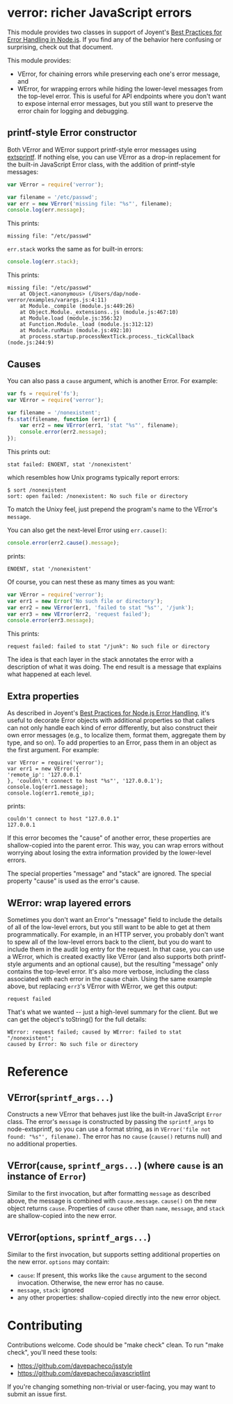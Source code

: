 # verror: richer JavaScript errors

This module provides two classes in support of Joyent's [Best Practices for Error
Handling in Node.js](http://www.joyent.com/developers/node/design/errors).  If
you find any of the behavior here confusing or surprising, check out that
document.

This module provides:

* VError, for chaining errors while preserving each one's error message, and
* WError, for wrapping errors while hiding the lower-level messages from the
  top-level error.  This is useful for API endpoints where you don't want to
  expose internal error messages, but you still want to preserve the error chain
  for logging and debugging.

## printf-style Error constructor

Both VError and WError support printf-style error messages using
[extsprintf](https://github.com/davepacheco/node-extsprintf).  If nothing else,
you can use VError as a drop-in replacement for the built-in JavaScript Error
class, with the addition of printf-style messages:

```javascript
var VError = require('verror');

var filename = '/etc/passwd';
var err = new VError('missing file: "%s"', filename);
console.log(err.message);
```

This prints:

    missing file: "/etc/passwd"

`err.stack` works the same as for built-in errors:

```javascript
console.log(err.stack);
```

This prints:

    missing file: "/etc/passwd"
        at Object.<anonymous> (/Users/dap/node-verror/examples/varargs.js:4:11)
        at Module._compile (module.js:449:26)
        at Object.Module._extensions..js (module.js:467:10)
        at Module.load (module.js:356:32)
        at Function.Module._load (module.js:312:12)
        at Module.runMain (module.js:492:10)
        at process.startup.processNextTick.process._tickCallback (node.js:244:9)


## Causes

You can also pass a `cause` argument, which is another Error.  For example:

```javascript
var fs = require('fs');
var VError = require('verror');

var filename = '/nonexistent';
fs.stat(filename, function (err1) {
	var err2 = new VError(err1, 'stat "%s"', filename);
	console.error(err2.message);
});
```

This prints out:

    stat failed: ENOENT, stat '/nonexistent'

which resembles how Unix programs typically report errors:

    $ sort /nonexistent
    sort: open failed: /nonexistent: No such file or directory

To match the Unixy feel, just prepend the program's name to the VError's
`message`.

You can also get the next-level Error using `err.cause()`:

```javascript
console.error(err2.cause().message);
```

prints:

    ENOENT, stat '/nonexistent'

Of course, you can nest these as many times as you want:

```javascript
var VError = require('verror');
var err1 = new Error('No such file or directory');
var err2 = new VError(err1, 'failed to stat "%s"', '/junk');
var err3 = new VError(err2, 'request failed');
console.error(err3.message);
```

This prints:

    request failed: failed to stat "/junk": No such file or directory

The idea is that each layer in the stack annotates the error with a description
of what it was doing.  The end result is a message that explains what happened
at each level.


## Extra properties

As described in Joyent's [Best Practices for Node.js Error
Handling](http://www.joyent.com/developers/node/design/errors), it's useful to
decorate Error objects with additional properties so that callers can not only
handle each kind of error differently, but also construct their own error
messages (e.g., to localize them, format them, aggregate them by type, and so
on).  To add properties to an Error, pass them in an object as the first
argument.  For example:

    var VError = require('verror');
    var err1 = new VError({
	'remote_ip': '127.0.0.1'
    }, 'couldn\'t connect to host "%s"', '127.0.0.1');
    console.log(err1.message);
    console.log(err1.remote_ip);

prints:

    couldn't connect to host "127.0.0.1"
    127.0.0.1

If this error becomes the "cause" of another error, these properties are
shallow-copied into the parent error.  This way, you can wrap errors without
worrying about losing the extra information provided by the lower-level errors.

The special properties "message" and "stack" are ignored.  The special property
"cause" is used as the error's cause.


## WError: wrap layered errors

Sometimes you don't want an Error's "message" field to include the details of
all of the low-level errors, but you still want to be able to get at them
programmatically.  For example, in an HTTP server, you probably don't want to
spew all of the low-level errors back to the client, but you do want to include
them in the audit log entry for the request.  In that case, you can use a
WError, which is created exactly like VError (and also supports both
printf-style arguments and an optional cause), but the resulting "message" only
contains the top-level error.  It's also more verbose, including the class
associated with each error in the cause chain.  Using the same example above,
but replacing `err3`'s VError with WError, we get this output:

    request failed

That's what we wanted -- just a high-level summary for the client.  But we can
get the object's toString() for the full details:

    WError: request failed; caused by WError: failed to stat "/nonexistent";
    caused by Error: No such file or directory

# Reference

## VError(`sprintf_args...`)

Constructs a new VError that behaves just like the built-in JavaScript `Error`
class.  The error's `message` is constructed by passing the `sprintf_args` to
node-extsprintf, so you can use a format string, as in `VError('file not found:
"%s"', filename)`.  The error has no `cause` (`cause()` returns null) and no
additional properties.

## VError(`cause`, `sprintf_args...`) (where `cause` is an instance of `Error`)

Similar to the first invocation, but after formatting `message` as described
above, the message is combined with `cause.message`.  `cause()` on the new
object returns `cause`.  Properties of `cause` other than `name`, `message`, and
`stack` are shallow-copied into the new error.

## VError(`options`, `sprintf_args...`)

Similar to the first invocation, but supports setting additional properties on
the new error.  `options` may contain:

* `cause`: If present, this works like the `cause` argument to the second
  invocation.  Otherwise, the new error has no cause.
* `message`, `stack`: ignored
* any other properties: shallow-copied directly into the new error object.

# Contributing

Contributions welcome.  Code should be "make check" clean.  To run "make check",
you'll need these tools:

* https://github.com/davepacheco/jsstyle
* https://github.com/davepacheco/javascriptlint

If you're changing something non-trivial or user-facing, you may want to submit
an issue first.
